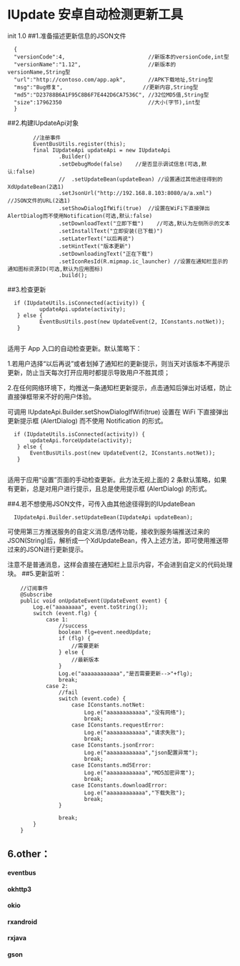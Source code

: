# IUpdate 安卓自动检测更新工具
init 1.0
##1.准备描述更新信息的JSON文件
```
  {
  "versionCode":4,                          //新版本的versionCode,int型
  "versionName":"1.12",                     //新版本的versionName,String型
  "url":"http://contoso.com/app.apk",       //APK下载地址,String型
  "msg":"Bug修复",                         //更新内容,String型
  "md5":"D23788B6A1F95C8B6F7E442D6CA7536C", //32位MD5值,String型
  "size":17962350                           //大小(字节),int型
  }
```
##2.构建IUpdateApi对象
```
        //注册事件
        EventBusUtils.register(this);
        final IUpdateApi updateApi = new IUpdateApi
                .Builder()
                .setDebugMode(false)    //是否显示调试信息(可选,默认:false)
                //  .setUpdateBean(updateBean) //设置通过其他途径得到的XdUpdateBean(2选1)
                .setJsonUrl("http://192.168.8.103:8080/a/a.xml")   //JSON文件的URL(2选1)
                .setShowDialogIfWifi(true)  //设置在WiFi下直接弹出AlertDialog而不使用Notification(可选,默认:false)
                .setDownloadText("立即下载")    //可选,默认为左侧所示的文本
                .setInstallText("立即安装(已下载)")
                .setLaterText("以后再说")
                .setHintText("版本更新")
                .setDownloadingText("正在下载")
                .setIconResId(R.mipmap.ic_launcher) //设置在通知栏显示的通知图标资源ID(可选,默认为应用图标)
                .build();
```
##3.检查更新
```
  if (IUpdateUtils.isConnected(activity)) {
          updateApi.update(activity);
   } else {
          EventBusUtils.post(new UpdateEvent(2, IConstants.notNet));
   }
  
```
适用于 App 入口的自动检查更新。默认策略下：

1.若用户选择“以后再说”或者划掉了通知栏的更新提示，则当天对该版本不再提示更新，防止当天每次打开应用时都提示导致用户不胜其烦；

2.在任何网络环境下，均推送一条通知栏更新提示，点击通知后弹出对话框，防止直接弹框带来不好的用户体验。

可调用 IUpdateApi.Builder.setShowDialogIfWifi(true) 设置在 WiFi 下直接弹出更新提示框 (AlertDialog) 而不使用 Notification 的形式。
```
  if (IUpdateUtils.isConnected(activity)) {
       updateApi.forceUpdate(activity);
   } else {
       EventBusUtils.post(new UpdateEvent(2, IConstants.notNet));
   }
 
```
适用于应用“设置”页面的手动检查更新。此方法无视上面的 2 条默认策略，如果有更新，总是对用户进行提示，且总是使用提示框 (AlertDialog) 的形式。

##4.若不想使用JSON文件，可传入由其他途径得到的IUpdateBean 
```
  IUpdateApi.Builder.setUpdateBean(IUpdateApi updateBean);
```
可使用第三方推送服务的自定义消息/透传功能，接收到服务端推送过来的JSON(String)后，解析成一个XdUpdateBean，传入上述方法，即可使用推送带过来的JSON进行更新提示。

注意不是普通消息，这样会直接在通知栏上显示内容，不会进到自定义的代码处理块。
##5.更新监听：

```
    //订阅事件
    @Subscribe
    public void onUpdateEvent(UpdateEvent event) {
        Log.e("aaaaaaaa", event.toString());
        switch (event.flg) {
            case 1:
                //success
                boolean flg=event.needUpdate;
                if (flg) {
                    //需要更新
                } else {
                    //最新版本
                }
                Log.e("aaaaaaaaaaaa","是否需要更新-->"+flg);
                break;
            case 2:
                //fail
                switch (event.code) {
                    case IConstants.notNet:
                        Log.e("aaaaaaaaaaaa","没有网络");
                        break;
                    case IConstants.requestError:
                        Log.e("aaaaaaaaaaaa","请求失败");
                        break;
                    case IConstants.jsonError:
                        Log.e("aaaaaaaaaaaa","json配置异常");
                        break;
                    case IConstants.md5Error:
                        Log.e("aaaaaaaaaaaa","MD5加密异常");
                        break;
                    case IConstants.downloadError:
                        Log.e("aaaaaaaaaaaa","下载失败");
                        break;
                }

                break;
        }
    }
  ```
## 6.other：
#### eventbus
#### okhttp3 
#### okio
#### rxandroid
#### rxjava
#### gson    
